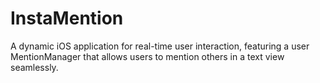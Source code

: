 # InstaMention
A dynamic iOS application for real-time user interaction, featuring a user MentionManager that allows users to mention others in a text view seamlessly.
